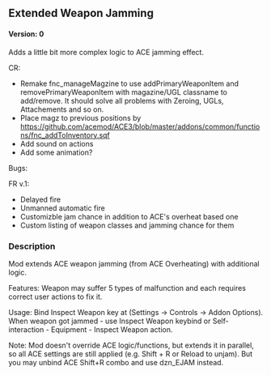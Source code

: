 ## Extended Weapon Jamming

#### Version: 0

Adds a little bit more complex logic to ACE jamming effect.

CR:
- Remake fnc_manageMagzine to use addPrimaryWeaponItem and removePrimaryWeaponItem with magazine/UGL classname to add/remove. It should solve all problems with Zeroing, UGLs, Attachements and so on.
- Place magz to previous positions by https://github.com/acemod/ACE3/blob/master/addons/common/functions/fnc_addToInventory.sqf
- Add sound on actions
- Add some animation?

Bugs:

FR v.1:
- Delayed fire
- Unmanned automatic fire
- Customizble jam chance in addition to ACE's overheat based one
- Custom listing of weapon classes and jamming chance for them


### Description

Mod extends ACE weapon jamming (from ACE Overheating) with additional logic. 

Features:
Weapon may suffer 5 types of malfunction and each requires correct user actions to fix it.  

Usage:
Bind Inspect Weapon key at (Settings -> Controls -> Addon Options).
When weapon got jammed - use Inspect Weapon keybind or Self-interaction - Equipment - Inspect Weapon action.

Note:
Mod doesn't override ACE logic/functions, but extends it in parallel, so all ACE settings are still applied (e.g. Shift + R or Reload to unjam). But you may unbind ACE Shift+R combo and use dzn_EJAM instead.
